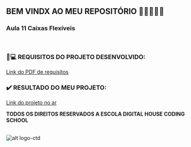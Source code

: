 ## BEM VINDX AO MEU REPOSITÓRIO 👩‍💻👩‍💻✨

### __Aula 11 Caixas Flexíveis__

<br>


### 📃💻 REQUISITOS DO PROJETO DESENVOLVIDO: 
[Link do PDF de requisitos](https://github.com/soareslil/ctd-1bi-frontend1-a11/blob/main/AULA%2011%20%5BMesa%20de%20Trabalho%5D%20Flexbox.pdf)

### ✔️ RESULTADO DO MEU PROJETO:  
[Link do projeto no ar](https://soareslil.github.io/ctd-1bi-frontend1-a11/) 


__TODOS OS DIREITOS RESERVADOS A ESCOLA DIGITAL HOUSE CODING SCHOOL__
<br> <br>

![alt logo-ctd](https://vidadeempresa.com.br/wp-content/uploads/2021/02/curso.png)
